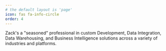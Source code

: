 ```yaml
---
# the default layout is 'page'
icon: fas fa-info-circle
order: 4
---
```


Zack's a "seasoned" professional in custom Development, Data Integration, Data Warehousing, and Business Intelligence solutions across a variety of industries and platforms. 

